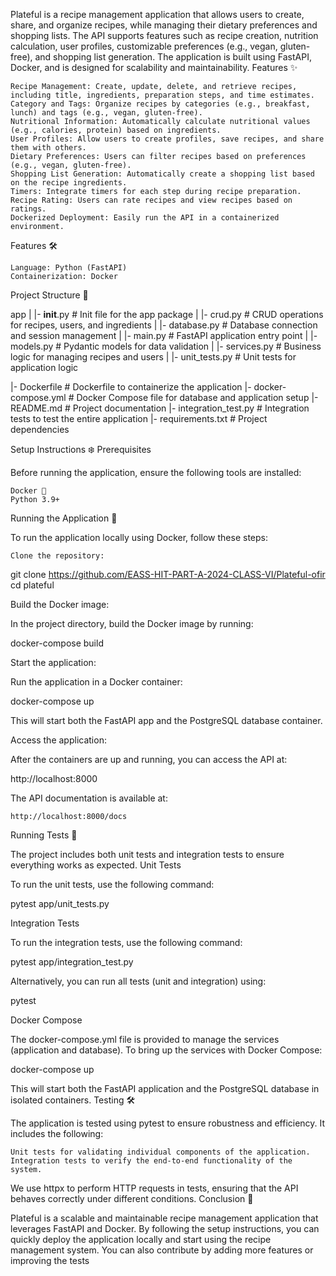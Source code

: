 Plateful is a recipe management application that allows users to create, share, and organize recipes, while managing their dietary preferences and shopping lists. The API supports features such as recipe creation, nutrition calculation, user profiles, customizable preferences (e.g., vegan, gluten-free), and shopping list generation. The application is built using FastAPI, Docker, and is designed for scalability and maintainability.
Features ✨

    Recipe Management: Create, update, delete, and retrieve recipes, including title, ingredients, preparation steps, and time estimates.
    Category and Tags: Organize recipes by categories (e.g., breakfast, lunch) and tags (e.g., vegan, gluten-free).
    Nutritional Information: Automatically calculate nutritional values (e.g., calories, protein) based on ingredients.
    User Profiles: Allow users to create profiles, save recipes, and share them with others.
    Dietary Preferences: Users can filter recipes based on preferences (e.g., vegan, gluten-free).
    Shopping List Generation: Automatically create a shopping list based on the recipe ingredients.
    Timers: Integrate timers for each step during recipe preparation.
    Recipe Rating: Users can rate recipes and view recipes based on ratings.
    Dockerized Deployment: Easily run the API in a containerized environment.

Features 🛠

    Language: Python (FastAPI)
    Containerization: Docker

Project Structure 📂

app
| |- **init**.py # Init file for the app package
| |- crud.py # CRUD operations for recipes, users, and ingredients
| |- database.py # Database connection and session management
| |- main.py # FastAPI application entry point
| |- models.py # Pydantic models for data validation
| |- services.py # Business logic for managing recipes and users
| |- unit_tests.py # Unit tests for application logic

|- Dockerfile # Dockerfile to containerize the application
|- docker-compose.yml # Docker Compose file for database and application setup
|- README.md # Project documentation
|- integration_test.py # Integration tests to test the entire application
|- requirements.txt # Project dependencies

Setup Instructions ❄️
Prerequisites

Before running the application, ensure the following tools are installed:

    Docker 🐳
    Python 3.9+

Running the Application 🚀

To run the application locally using Docker, follow these steps:

    Clone the repository:

git clone https://github.com/EASS-HIT-PART-A-2024-CLASS-VI/Plateful-ofir
cd plateful

Build the Docker image:

In the project directory, build the Docker image by running:

docker-compose build

Start the application:

Run the application in a Docker container:

docker-compose up

This will start both the FastAPI app and the PostgreSQL database container.

Access the application:

After the containers are up and running, you can access the API at:

http://localhost:8000

The API documentation is available at:

    http://localhost:8000/docs

Running Tests 🧪

The project includes both unit tests and integration tests to ensure everything works as expected.
Unit Tests

To run the unit tests, use the following command:

pytest app/unit_tests.py

Integration Tests

To run the integration tests, use the following command:

pytest app/integration_test.py

Alternatively, you can run all tests (unit and integration) using:

pytest

Docker Compose

The docker-compose.yml file is provided to manage the services (application and database). To bring up the services with Docker Compose:

docker-compose up

This will start both the FastAPI application and the PostgreSQL database in isolated containers.
Testing 🛠️

The application is tested using pytest to ensure robustness and efficiency. It includes the following:

    Unit tests for validating individual components of the application.
    Integration tests to verify the end-to-end functionality of the system.

We use httpx to perform HTTP requests in tests, ensuring that the API behaves correctly under different conditions.
Conclusion 🏁

Plateful is a scalable and maintainable recipe management application that leverages FastAPI and Docker. By following the setup instructions, you can quickly deploy the application locally and start using the recipe management system. You can also contribute by adding more features or improving the tests
